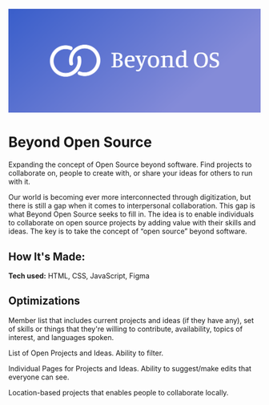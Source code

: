 
![cover image of Beyond Open Source](https://raw.githubusercontent.com/wo1vin/BeyondOS/main/assets/cover.png)

# Beyond Open Source 
Expanding the concept of Open Source beyond software.
Find projects to collaborate on, people to create with, or share your ideas for others to run with it.

Our world is becoming ever more interconnected through digitization, but there is still a gap when it comes to interpersonal collaboration. This gap is what Beyond Open Source seeks to fill in. The idea is to enable individuals to collaborate on open source projects by adding value with their skills and ideas. The key is to take the concept of “open source” beyond software. 

## How It's Made:

**Tech used:** HTML, CSS, JavaScript, Figma

## Optimizations

Member list that includes current projects and ideas (if they have any), set of skills or things that they're willing to contribute, availability, topics of interest, and languages spoken.

List of Open Projects and Ideas. Ability to filter. 

Individual Pages for Projects and Ideas. Ability to suggest/make edits that everyone can see. 

Location-based projects that enables people to collaborate locally.
